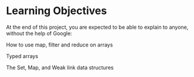 # Learning Objectives
At the end of this project, you are expected to be able to explain to anyone, without the help of Google:

How to use map, filter and reduce on arrays

Typed arrays

The Set, Map, and Weak link data structures
